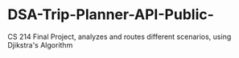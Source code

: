 # DSA-Trip-Planner-API-Public-
CS 214 Final Project, analyzes and routes different scenarios, using Djikstra's Algorithm

